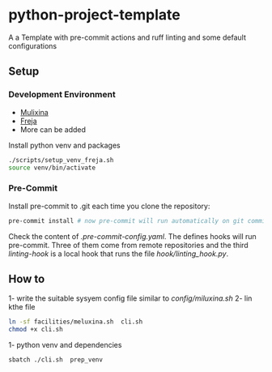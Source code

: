 # python-project-template
A a Template with pre-commit actions and ruff linting and some default configurations


## Setup
### Development Environment
- [Mulixina](./doc/miluxina_setup.md)
- [Freja](./doc/freja_setup.md)
- More can be added

Install  python venv and packages
```bash
./scripts/setup_venv_freja.sh
source venv/bin/activate
```


### Pre-Commit
Install pre-commit to .git each time you clone the repository:
```bash
pre-commit install # now pre-commit will run automatically on git commit!
```
Check the content of *.pre-commit-config.yaml*. The defines hooks will run pre-commit.
Three of them come from remote repositories and the third *linting-hook* is a local hook that runs the file *hook/linting_hook.py*.

## How to
1- write the suitable sysyem  config file similar to *config/miluxina.sh*
2- lin kthe file
```bash
ln -sf facilities/meluxina.sh  cli.sh
chmod +x cli.sh
```

1- python venv and dependencies
```bash
sbatch ./cli.sh  prep_venv
```
